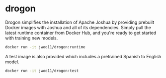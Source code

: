 # drogon
Drogon simplifies the installation of Apache Joshua by providing prebuilt Docker images with Joshua and all of its dependencies. Simply pull the latest runtime container from Docker Hub, and you're ready to get started with training new models.
```bash
docker run -it jwoo11/drogon:runtime
```

A test image is also provided which includes a pretrained Spanish to English model.
```bash
docker run -it jwoo11/drogon:test
```

